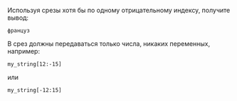 Используя срезы хотя бы по одному отрицательному индексу, получите вывод:

```
француз
```

В срез должны передаваться только числа, никаких переменных, например:

```
my_string[12:-15]
```

или

```
my_string[-12:15]
```
